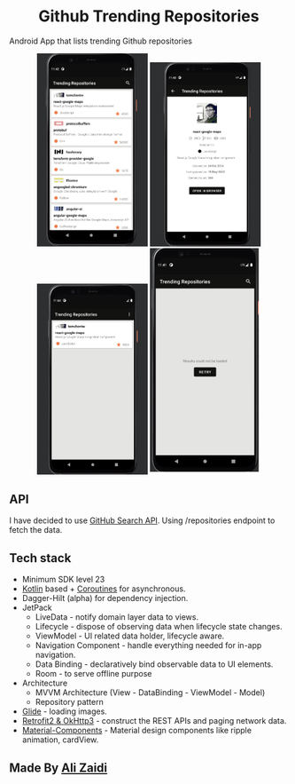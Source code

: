 <h1 align="center"> Github Trending Repositories</h1>

<p>  
Android App that lists trending Github repositories
</p>

<p align="center">
<img src="/screenshots/home.png" width="200"/> <img src="/screenshots/repo.png" width="200"/> <img src="/screenshots/saved.png" width="200"/> <img src="/screenshots/error.png" width="200"/>
</p>

## API
I have decided to use [GitHub Search API](https://developer.github.com/v3/search/#search-repositories). Using /repositories endpoint to fetch the data. 

## Tech stack
- Minimum SDK level 23
- [Kotlin](https://kotlinlang.org/) based + [Coroutines](https://github.com/Kotlin/kotlinx.coroutines) for asynchronous.
- Dagger-Hilt (alpha) for dependency injection.
- JetPack
  - LiveData - notify domain layer data to views.
  - Lifecycle - dispose of observing data when lifecycle state changes.
  - ViewModel - UI related data holder, lifecycle aware.
  - Navigation Component - handle everything needed for in-app navigation.
  - Data Binding - declaratively bind observable data to UI elements.
  - Room - to serve offline purpose
- Architecture
  - MVVM Architecture (View - DataBinding - ViewModel - Model)
  - Repository pattern
- [Glide](https://github.com/bumptech/glide) - loading images.
- [Retrofit2 & OkHttp3](https://github.com/square/retrofit) - construct the REST APIs and paging network data.
- [Material-Components](https://github.com/material-components/material-components-android) - Material design components like ripple animation, cardView.

## Made By [Ali Zaidi](https://www.instagram.com/gr8_alizaidi/)
